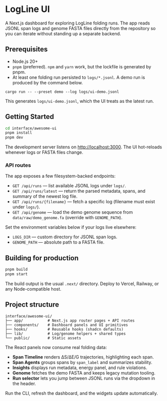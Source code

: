 # LogLine UI

A Next.js dashboard for exploring LogLine folding runs. The app reads JSONL span logs and genome FASTA files directly from the repository so you can iterate without standing up a separate backend.

## Prerequisites

- Node.js 20+
- `pnpm` (preferred). `npm` and `yarn` work, but the lockfile is generated by pnpm.
- At least one folding run persisted to `logs/*.jsonl`. A demo run is produced by the command below.

```
cargo run -- --preset demo --log logs/ui-demo.jsonl
```

This generates `logs/ui-demo.jsonl`, which the UI treats as the latest run.

## Getting Started

```bash
cd interface/awesome-ui
pnpm install
pnpm dev
```

The development server listens on <http://localhost:3000>. The UI hot-reloads whenever logs or FASTA files change.

### API routes

The app exposes a few filesystem-backed endpoints:

- `GET /api/runs` — list available JSONL logs under `logs/`.
- `GET /api/runs/latest` — return the parsed metadata, spans, and summary of the newest log file.
- `GET /api/runs/{filename}` — fetch a specific log (filename must exist under `logs/`).
- `GET /api/genome` — load the demo genome sequence from `data/raw/demo_genome.fa` (override with `GENOME_PATH`).

Set the environment variables below if your logs live elsewhere:

- `LOGS_DIR` — custom directory for JSONL span logs.
- `GENOME_PATH` — absolute path to a FASTA file.

## Building for production

```bash
pnpm build
pnpm start
```

The build output is the usual `.next/` directory. Deploy to Vercel, Railway, or any Node-compatible host.

## Project structure

```
interface/awesome-ui/
├── app/           # Next.js app router pages + API routes
├── components/    # Dashboard panels and UI primitives
├── hooks/         # Reusable hooks (shadcn defaults)
├── lib/           # Log/genome helpers + shared types
└── public/        # Static assets
```

The React panels now consume real folding data:

- **Span Timeline** renders ΔS/ΔE/G trajectories, highlighting each span.
- **Span Agents** groups spans by `span_label` and summarizes stability.
- **Insights** displays run metadata, energy panel, and rule violations.
- **Genome** fetches the demo FASTA and keeps legacy mutation tooling.
- **Run selector** lets you jump between JSONL runs via the dropdown in the header.

Run the CLI, refresh the dashboard, and the widgets update automatically.

